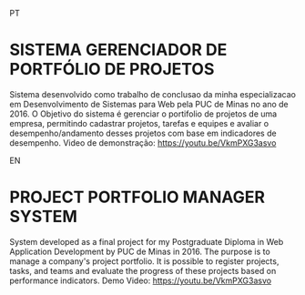 PT

SISTEMA GERENCIADOR DE PORTFÓLIO DE PROJETOS
=======================

Sistema desenvolvido como trabalho de conclusao da minha especializacao em Desenvolvimento de Sistemas para Web pela PUC de Minas no ano de 2016.
O Objetivo do sistema é gerenciar o portifolio de projetos de uma empresa, permitindo cadastrar projetos, tarefas e equipes e avaliar o desempenho/andamento desses projetos com base em indicadores de desempenho.
Video de demonstração: https://youtu.be/VkmPXG3asvo

EN

PROJECT PORTFOLIO MANAGER SYSTEM
=======================

System developed as a final project for my Postgraduate Diploma in Web Application Development by PUC de Minas in 2016.
The purpose is to manage a company's project portfolio. It is possible to register projects, tasks, and teams and evaluate the progress of these projects based on performance indicators.
Demo Video: https://youtu.be/VkmPXG3asvo
